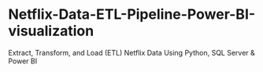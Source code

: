 # Netflix-Data-ETL-Pipeline-Power-BI-visualization
Extract, Transform, and Load (ETL) Netflix Data Using Python, SQL Server &amp; Power BI
